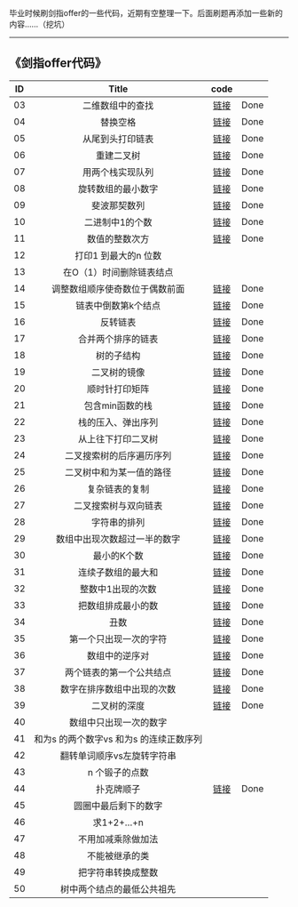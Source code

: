 

毕业时候刷剑指offer的一些代码，近期有空整理一下。后面刷题再添加一些新的内容……（挖坑）

***
## 《剑指offer代码》



| ID   |                  Title                   |    code |    |
| :---------: | :----------: | :------------------------------: | :------: |
| 03   | 二维数组中的查找                  |       [链接]( https://github.com/icrn/Algorithm/tree/master/src/main/java/cn/icrn/Demo03)    | Done
| 04   | 替换空格                  |       [链接]( https://github.com/icrn/Algorithm/tree/master/src/main/java/cn/icrn/Demo04)    | Done
| 05   | 从尾到头打印链表                  |       [链接]( https://github.com/icrn/Algorithm/tree/master/src/main/java/cn/icrn/Demo05)    | Done
| 06   | 重建二叉树                  |       [链接]( https://github.com/icrn/Algorithm/tree/master/src/main/java/cn/icrn/Demo06)    | Done
| 07   | 用两个栈实现队列                  |       [链接]( https://github.com/icrn/Algorithm/tree/master/src/main/java/cn/icrn/Demo07)    | Done
| 08   | 旋转数组的最小数字                  |       [链接]( https://github.com/icrn/Algorithm/tree/master/src/main/java/cn/icrn/Demo08)    | Done
| 09   | 斐波那契数列                  |       [链接]( https://github.com/icrn/Algorithm/tree/master/src/main/java/cn/icrn/Demo09)    | Done
| 10   | 二进制中1的个数                  |       [链接]( https://github.com/icrn/Algorithm/tree/master/src/main/java/cn/icrn/Demo10)    | Done
| 11   | 数值的整数次方                  |       [链接]( https://github.com/icrn/Algorithm/tree/master/src/main/java/cn/icrn/Demo11)    | Done
| 12   | 打印1 到最大的n 位数
| 13   | 在O（1）时间删除链表结点
| 14   | 调整数组顺序使奇数位于偶数前面                  |       [链接]( https://github.com/icrn/Algorithm/tree/master/src/main/java/cn/icrn/Demo14)    | Done
| 15   | 链表中倒数第k个结点                  |       [链接]( https://github.com/icrn/Algorithm/tree/master/src/main/java/cn/icrn/Demo15)    | Done
| 16   | 反转链表                  |       [链接]( https://github.com/icrn/Algorithm/tree/master/src/main/java/cn/icrn/Demo16)    | Done
| 17   | 合并两个排序的链表                  |       [链接]( https://github.com/icrn/Algorithm/tree/master/src/main/java/cn/icrn/Demo17)    | Done
| 18   | 树的子结构                  |       [链接]( https://github.com/icrn/Algorithm/tree/master/src/main/java/cn/icrn/Demo18)    | Done
| 19   | 二叉树的镜像                  |       [链接]( https://github.com/icrn/Algorithm/tree/master/src/main/java/cn/icrn/Demo19)    | Done
| 20   | 顺时针打印矩阵                  |       [链接]( https://github.com/icrn/Algorithm/tree/master/src/main/java/cn/icrn/Demo20)    | Done
| 21   | 包含min函数的栈                  |       [链接]( https://github.com/icrn/Algorithm/tree/master/src/main/java/cn/icrn/Demo21)    | Done
| 22   | 栈的压入、弹出序列                  |       [链接]( https://github.com/icrn/Algorithm/tree/master/src/main/java/cn/icrn/Demo22)    | Done
| 23   | 从上往下打印二叉树                  |       [链接]( https://github.com/icrn/Algorithm/tree/master/src/main/java/cn/icrn/Demo23)    | Done 
| 24   | 二叉搜索树的后序遍历序列                  |       [链接]( https://github.com/icrn/Algorithm/tree/master/src/main/java/cn/icrn/Demo24)    | Done
| 25   | 二叉树中和为某一值的路径                  |       [链接]( https://github.com/icrn/Algorithm/tree/master/src/main/java/cn/icrn/Demo25)    | Done
| 26   | 复杂链表的复制                  |       [链接]( https://github.com/icrn/Algorithm/tree/master/src/main/java/cn/icrn/Demo26)    | Done
| 27   | 二叉搜索树与双向链表                  |       [链接]( https://github.com/icrn/Algorithm/tree/master/src/main/java/cn/icrn/Demo27)    | Done
| 28   | 字符串的排列                  |       [链接]( https://github.com/icrn/Algorithm/tree/master/src/main/java/cn/icrn/Demo28)    | Done
| 29   | 数组中出现次数超过一半的数字                  |       [链接]( https://github.com/icrn/Algorithm/tree/master/src/main/java/cn/icrn/Demo29)    | Done
| 30   | 最小的K个数                  |       [链接]( https://github.com/icrn/Algorithm/tree/master/src/main/java/cn/icrn/Demo30)    | Done
| 31   | 连续子数组的最大和                  |       [链接]( https://github.com/icrn/Algorithm/tree/master/src/main/java/cn/icrn/Demo31)    | Done
| 32   | 整数中1出现的次数                  |       [链接]( https://github.com/icrn/Algorithm/tree/master/src/main/java/cn/icrn/Demo32)    | Done
| 33   | 把数组排成最小的数                  |       [链接]( https://github.com/icrn/Algorithm/tree/master/src/main/java/cn/icrn/Demo33)    | Done
| 34   | 丑数                  |       [链接]( https://github.com/icrn/Algorithm/tree/master/src/main/java/cn/icrn/Demo34)    | Done
| 35   | 第一个只出现一次的字符                  |       [链接]( https://github.com/icrn/Algorithm/tree/master/src/main/java/cn/icrn/Demo35)    | Done
| 36   | 数组中的逆序对                  |       [链接]( https://github.com/icrn/Algorithm/tree/master/src/main/java/cn/icrn/Demo36)    | Done
| 37   | 两个链表的第一个公共结点                  |       [链接]( https://github.com/icrn/Algorithm/tree/master/src/main/java/cn/icrn/Demo37)    | Done
| 38   | 数字在排序数组中出现的次数                  |       [链接]( https://github.com/icrn/Algorithm/tree/master/src/main/java/cn/icrn/Demo38)    | Done
| 39   | 二叉树的深度                  |       [链接]( https://github.com/icrn/Algorithm/tree/master/src/main/java/cn/icrn/Demo39)    | Done
| 40   | 数组中只出现一次的数字
| 41   | 和为s 的两个数字vs 和为s 的连续正数序列
| 42   | 翻转单词顺序vs左旋转字符串
| 43   | n 个锻子的点数
| 44   | 扑克牌顺子                  |       [链接](https://github.com/icrn/Algorithm/tree/master/src/main/java/cn/icrn/Demo44)    | Done
| 45   | 圆圈中最后剩下的数字
| 46   | 求1+2+…+n
| 47   | 不用加减乘除做加法
| 48   | 不能被继承的类
| 49   | 把字符串转换成整数
| 50   | 树中两个结点的最低公共祖先

